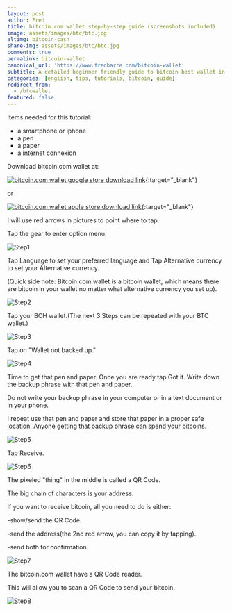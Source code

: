 ```yaml
---
layout: post
author: Fred
title: bitcoin.com wallet step-by-step guide (screenshots included)
image: assets/images/btc/btc.jpg
altimg: bitcoin-cash
share-img: assets/images/btc/btc.jpg
comments: true
permalink: bitcoin-wallet
canonical_url: 'https://www.fredbarre.com/bitcoin-wallet'
subtitle: A detailed beginner friendly guide to bitcoin best wallet in 2019.
categories: [english, tips, tutorials, bitcoin, guide]
redirect_from:
  - /btcwallet
featured: false
---
```


Items needed for this tutorial:
- a smartphone or iphone
- a pen
- a paper
- a internet connexion

Download bitcoin.com wallet at:

[![bitcoin.com wallet google store download link](https://www.fredbarre.com/img/btc/dland.png)](https://play.google.com/store/apps/details?id=com.bitcoin.mwallet){:target="_blank"}


or


[![bitcoin.com wallet apple store download link](https://www.fredbarre.com/img/btc/dlapp.png)](https://apps.apple.com/us/app/bitcoin-wallet-by-bitcoin-com/id1252903728?ls=1){:target="_blank"}


I will use red arrows in pictures to point where to tap.

Tap the gear to enter option menu.

![Step1](https://www.fredbarre.com/img/btc/Step1GoToSettings.JPG)

Tap Language to set your preferred language and Tap Alternative currency to set your Alternative currency.

(Quick side note: Bitcoin.com wallet is a bitcoin wallet, which means there are bitcoin in your wallet no matter what alternative currency you set up).

![Step2](https://www.fredbarre.com/img/btc/Step2Set.JPG)

Tap your BCH wallet.(The next 3 Steps can be repeated with your BTC wallet.)

![Step3](https://www.fredbarre.com/img/btc/Step3GoToBCH.JPG)

Tap on "Wallet not backed up."

![Step4](https://www.fredbarre.com/img/btc/Step4WalletNotSave.JPG)

Time to get that pen and paper. Once you are ready tap Got it. Write down the backup phrase with that pen and paper.

Do not write your backup phrase in your computer or in a text document or in your phone.

I repeat use that pen and paper and store that paper in a proper safe location. Anyone getting that backup phrase can spend your bitcoins.

![Step5](https://www.fredbarre.com/img/btc/Step5SaveWallet.JPG)

Tap Receive.

![Step6](https://www.fredbarre.com/img/btc/Step6Receive.JPG)

The pixeled "thing" in the middle is called a QR Code.

The big chain of characters is your address.

If you want to receive bitcoin, all you need to do is either: 

-show/send the QR Code.

-send the address(the 2nd red arrow, you can copy it by tapping).

-send both for confirmation.


![Step7](https://www.fredbarre.com/img/btc/Step7QRCodeAdress.JPG)

The bitcoin.com wallet have a QR Code reader.

This will allow you to scan a QR Code to send your bitcoin.


![Step8](https://www.fredbarre.com/img/btc/ExtraStep8scan.JPG)

 
